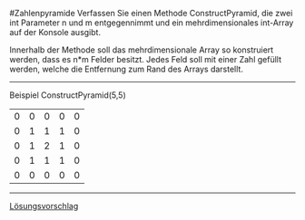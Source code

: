 #Zahlenpyramide
Verfassen Sie einen Methode ConstructPyramid, die zwei int Parameter n und m entgegennimmt und ein mehrdimensionales int-Array auf der Konsole ausgibt.

Innerhalb der Methode soll das mehrdimensionale Array so konstruiert werden, dass es n*m Felder besitzt. Jedes Feld soll mit einer Zahl gefüllt werden, welche die Entfernung zum Rand des Arrays darstellt.

___
Beispiel
ConstructPyramid(5,5)

<table><tr><td>0</td><td>0</td><td>0</td><td>0</td><td>0</td></tr><tr><td>0</td><td>1</td><td>1</td><td>1</td><td>0</td></tr><tr><td>0</td><td>1</td><td>2</td><td>1</td><td>0</td></tr><tr><td>0</td><td>1</td><td>1</td><td>1</td><td>0</td></tr><tr><td>0</td><td>0</td><td>0</td><td>0</td><td>0</td></tr></table>



____
[Lösungsvorschlag](https://gist.github.com/gsoTH/1f82f34b44f762924135d24867d521f4)
